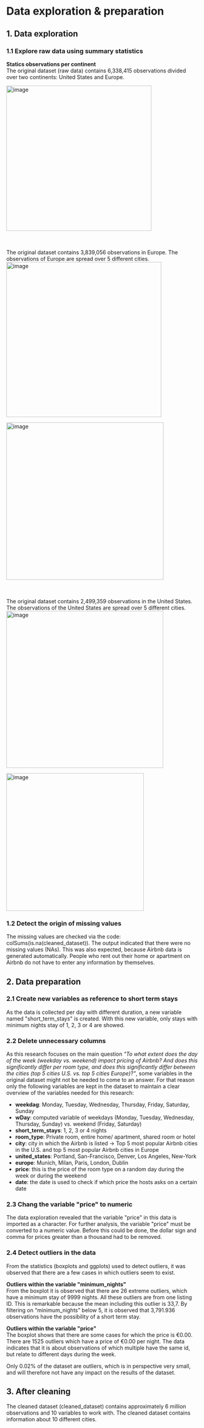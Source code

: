 # **Data exploration & preparation**

## **1. Data exploration**
### **1.1 Explore raw data using summary statistics**

**Statics observations per continent**  
The original dataset (raw data) contains 6,338,415 observations divided over two continents: United States and Europe. 

<img width="382" alt="image" src="https://user-images.githubusercontent.com/112823109/195710636-a9daf707-41f4-4080-b9d6-dd4a0e443c7e.png">

\
\
The original dataset contains 3,839,056 observations in Europe. The observations of Europe are spread over 5 different cities.  
<img width="408" alt="image" src="https://user-images.githubusercontent.com/112823109/195709885-a2e3e04f-a104-484e-834a-8bd4c70776b4.png">

<img width="414" alt="image" src="https://user-images.githubusercontent.com/112823109/195711444-7035bc18-1318-4eac-a452-9ce93e934cfa.png">

\
\
The original dataset contains 2,499,359 observations in the United States. The observations of the United States are spread over 5 different cities.  
<img width="413" alt="image" src="https://user-images.githubusercontent.com/112823109/195712388-2cc15f1b-ad41-4c7b-b3b6-862f8182f596.png">

<img width="362" alt="image" src="https://user-images.githubusercontent.com/112823109/195716651-271eb128-6bf5-4593-bb46-fdeac1b0572d.png">

### **1.2 Detect the origin of missing values**
The missing values are checked via the code: colSums(is.na(cleaned_dataset)). The output indicated that there were no missing values (NAs). This was also expected, because Airbnb data is generated automatically. People who rent out their home or apartment on Airbnb do not have to enter any information by themselves.

## **2. Data preparation**
### **2.1 Create new variables as reference to short term stays** 

As the data is collected per day with different duration, a new variable named "short_term_stays" is created. With this new variable, only stays with minimum nights stay of 1, 2, 3 or 4 are showed.

### **2.2 Delete unnecessary columns** 
As this research focuses on the main question *"To what extent does the day of the week (weekday vs. weekend) impact pricing of Airbnb? And does this significantly differ per room type, and does this significantly differ between the cities (top 5 cities U.S. vs. top 5 cities Europe)?"*, some variables in the original dataset might not be needed to come to an answer. For that reason only the following variables are kept in the dataset to maintain a clear overview of the variables needed for this research:

- **weekdag**: Monday, Tuesday, Wednesday, Thursday, Friday, Saturday, Sunday
- **wDay**: computed variable of weekdays (Monday, Tuesday, Wednesday, Thursday, Sunday) vs. weekend (Friday, Saturday)
- **short_term_stays**: 1, 2, 3 or 4 nights
- **room_type**: Private room, entire home/ apartment, shared room or hotel
- **city**: city in which the Airbnb is listed → Top 5 most popular Airbnb cities in the U.S. and top 5 most popular Airbnb cities in Europe 
- **united_states**: Portland, San-Francisco, Denver, Los Angeles, New-York
- **europe**: Munich, Milan, Paris, London, Dublin
- **price**: this is the price of the room type on a random day during the week or during the weekend
- **date**: the date is used to check if which price the hosts asks on a certain date

### **2.3 Chang the variable "price" to numeric** 
The data exploration revealed that the variable "price" in this data is imported as a character. For further analysis, the variable "price" must be converted to a numeric value. Before this could be done, the dollar sign and comma for prices greater than a thousand had to be removed.

### **2.4 Detect outliers in the data** 
From the statistics (boxplots and ggplots) used to detect outliers, it was observed that there are a few cases in which outliers seem to exist.


**Outliers within the variable "minimum_nights"**\
From the boxplot it is observed that there are 26 extreme outliers, which have a minimum stay of 9999 nights. All these outliers are from one listing ID. This is remarkable because the mean including this outlier is 33,7. By filtering on “minimum_nights” below 5, it is observed that 3,791.936 observations have the possibility of a short term stay. 

**Outliers within the variable "price"**\
The boxplot shows that there are some cases for which the price is €0.00. There are 1525 outliers which have a price of €0.00 per night. The data indicates that it is about observations of which multiple have the same id, but relate to different days during the week.

Only 0.02% of the dataset are outliers, which is in perspective very small, and will therefore not have any impact on the results of the dataset.

## **3. After cleaning**
The cleaned dataset (cleaned_dataset) contains approximately 6 million observations and 10 variables to work with. The cleaned dataset contains information about 10 different cities.
